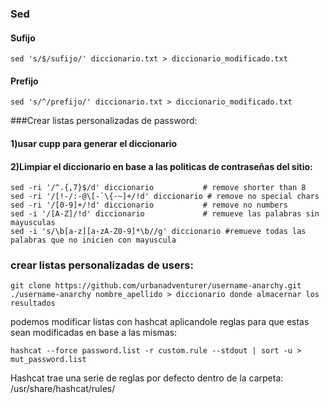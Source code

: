 
### Sed
#### Sufijo
    sed 's/$/sufijo/' diccionario.txt > diccionario_modificado.txt

#### Prefijo
    sed 's/^/prefijo/' diccionario.txt > diccionario_modificado.txt


###Crear listas personalizadas de password:

#### 1)usar cupp para generar el diccionario
#### 2)Limpiar el diccionario en base a las politicas de contraseñas del sitio:

    sed -ri '/^.{,7}$/d' diccionario           # remove shorter than 8
    sed -ri '/[!-/:-@\[-`\{-~]+/!d' diccionario # remove no special chars
    sed -ri '/[0-9]+/!d' diccionario           # remove no numbers
    sed -i '/[A-Z]/!d' diccionario             # remueve las palabras sin mayusculas
    sed -i 's/\b[a-z][a-zA-Z0-9]*\b//g' diccionario #remueve todas las palabras que no inicien con mayuscula


### crear listas personalizadas de users:

    git clone https://github.com/urbanadventurer/username-anarchy.git
    ./username-anarchy nombre_apellido > diccionario donde almacernar los resultados

podemos modificar listas con hashcat aplicandole reglas para que estas sean modificadas en base a las mismas:

    hashcat --force password.list -r custom.rule --stdout | sort -u > mut_password.list

Hashcat trae una serie de reglas por defecto dentro de la carpeta:
    /usr/share/hashcat/rules/
